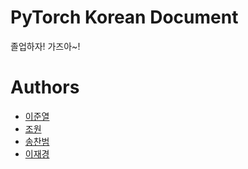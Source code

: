# PyTorch Korean Document

졸업하자! 가즈아~!

# Authors

- [이준열](https://github.com/JunYeol)
- [조원](https://github.com/trilliwon)
- [송찬범]()
- [이재경]()
